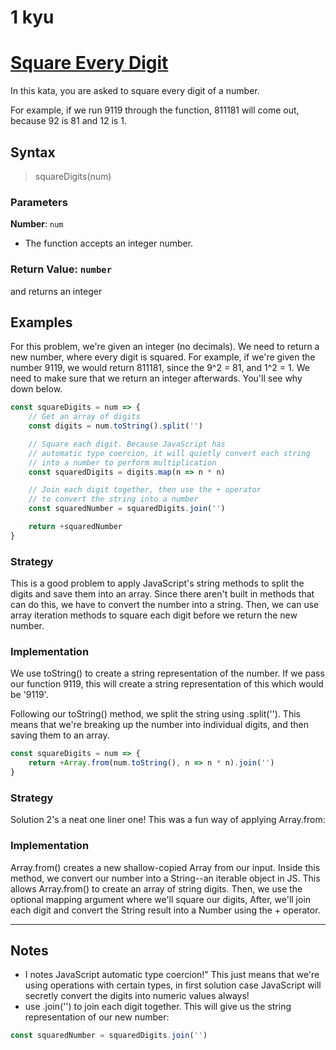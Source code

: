 # 1 kyu
# [Square Every Digit](https://www.codewars.com/kata/546e2562b03326a88e000020/solutions/javascript)

In this kata, you are asked to square every digit of a number.

For example, if we run 9119 through the function, 811181 will come out, because 92 is 81 and 12 is 1.


## Syntax

> squareDigits(num)

### Parameters

**Number**: `num`

- The function accepts an integer number.

### Return Value: `number`

 and returns an integer
## Examples
For this problem, we're given an integer (no decimals). We need to return a new number, where every digit is squared. 
For example, if we're given the number 9119, we would return 811181, since the 9^2 = 81, and 1^2 = 1. We need to make sure that we return an integer afterwards. You'll see why down below.

```js
const squareDigits = num => {
    // Get an array of digits
    const digits = num.toString().split('')

    // Square each digit. Because JavaScript has 
    // automatic type coercion, it will quietly convert each string
    // into a number to perform multiplication
    const squaredDigits = digits.map(n => n * n)

    // Join each digit together, then use the + operator 
    // to convert the string into a number
    const squaredNumber = squaredDigits.join('')

    return +squaredNumber
}
```

### Strategy

This is a good problem to apply JavaScript's string methods to split the digits and save them into an array. Since there aren't built in methods that can do this, we have to convert the number into a string. Then, we can use array iteration methods to square each digit before we return the new number.
### Implementation

We use toString() to create a string representation of the number. If we pass our function 9119, this will create a string representation of this which would be '9119'.

Following our toString() method, we split the string using .split(''). This means that we're breaking up the number into individual digits, and then saving them to an array.


```js
const squareDigits = num => {
    return +Array.from(num.toString(), n => n * n).join('')
}
```

### Strategy

Solution 2's a neat one liner one! This was a fun way of applying Array.from:
### Implementation

Array.from() creates a new shallow-copied Array from our input.
Inside this method, we convert our number into a String--an iterable object in JS. This allows Array.from() to create an array of string digits.
Then, we use the optional mapping argument where we'll square our digits,
After, we'll join each digit and convert the String result into a Number using the + operator.

---

## Notes

* I notes JavaScript automatic type coercion!" This just means that we're using operations with certain types, in first solution case JavaScript will secretly convert the digits into numeric values always!
* use .join('') to join each digit together. This will give us the string representation of our new number:
```js
const squaredNumber = squaredDigits.join('') 
```